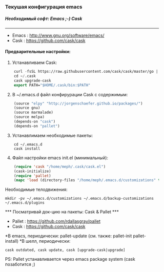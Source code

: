 
### Текушая конфигурация emacs

##### Необходимый софт: Emacs ;-) Cask
--------------------------------
- Emacs : http://www.gnu.org/software/emacs/
- Cask  : https://github.com/cask/cask

#### Предварительные настройки:

1. Устанавливаем Cask:
```lisp
    curl -fsSL https://raw.githubusercontent.com/cask/cask/master/go | python
    cd ~/.cask
    cask upgrade-cask
    export PATH="$HOME/.cask/bin:$PATH"
```
2. В ~/.emacs.d файл конфирурации Cask с содержимым:
```lisp
    (source "elpy" "http://jorgenschaefer.github.io/packages/")
    (source gnu)
    (source marmalade)
    (source melpa)
    (depends-on "cask")
    (depends-on "pallet")
```
3. Устанавлимаем необходимые пакеты:
```
    cd ~/.emacs.d
    cask install
```
4. Файл настройки emacs init.el (минимальный):
```lisp
    (require 'cask "/home/meph/.cask/cask.el")
    (cask-initialize)
    (require 'pallet)
    (mapc 'load (directory-files "/home/meph/.emacs.d/customizations" t "^[0-9]+.*\.el$"))
```
Необходимые телодвижения:
```
mkdir -pv ~/.emacs.d/customizations ~/.emacs.d/backup-customizations ~/.emacs.d/plugins
```
*** Посматривай док-цию на пакеты: Cask & Pallet ***

- Pallet : https://github.com/rdallasgray/pallet
- Cask   : https://github.com/cask/cask

*В emacs, периодически: pallet-update
(см. также: pallet-init pallet-install)
*В шелл, периодически: 
```
cask outdated, cask update, cask [upgrade-cask|upgrade]
```
PS: Pallet устанавливается через emacs package system (cask позаботится ;)
